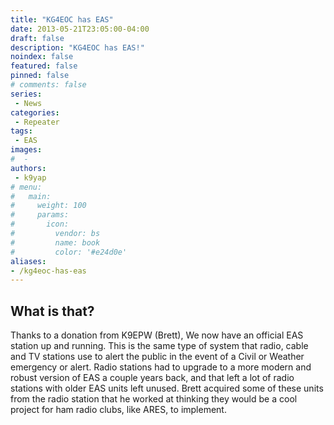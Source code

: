 ```yaml
---
title: "KG4EOC has EAS"
date: 2013-05-21T23:05:00-04:00
draft: false
description: "KG4EOC has EAS!"
noindex: false
featured: false
pinned: false
# comments: false
series:
 - News
categories:
 - Repeater
tags:
 - EAS
images:
#  - 
authors:
 - k9yap
# menu:
#   main:
#     weight: 100
#     params:
#       icon:
#         vendor: bs
#         name: book
#         color: '#e24d0e'
aliases:
- /kg4eoc-has-eas
---
```


## What is that?

Thanks to a donation from K9EPW (Brett), We now have an official EAS station up and running. This is the same type of system that radio, cable and TV stations use to alert the public in the event of a Civil or Weather emergency or alert. Radio stations had to upgrade to a more modern and robust version of EAS a couple years back, and that left a lot of radio stations with older EAS units left unused. Brett acquired some of these units from the radio station that he worked at thinking they would be a cool project for ham radio clubs, like ARES, to implement.
